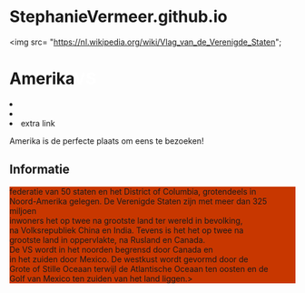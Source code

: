 # StephanieVermeer.github.io

<!DOCTYPE html>
<html>
<head>
<meta charset="utf-8">
<title>Mijn Droomreis</title>
<style>
body{
{ font-family:cursive;}
#Amerika { font-family:Italic; }
#VS { background-color: rgb(200,55,0);}
#STAD { background-color: blue
.amerika { color: red }
.vs { color: white }
 .button {
  border-radius: 4px;
  background-color: #f4511e;
  border: none;
  color: #FFFFFF;
  text-align: center;
  font-size: 28px;
  padding: 20px;
  width: 200px;
  transition: all 0.5s;
  cursor: pointer;
  margin: 5px;
}

.button span {
  cursor: pointer;
  display: inline-block;
  position: relative;
  transition: 0.5s;
}

.button span:after {
  content: '\00bb';
  position: absolute;
  opacity: 0;
  top: 0;
  right: -20px;
  transition: 0.5s;
}

.button:extra span {
  padding-right: 25px;
}

.button:extra span:after {
  opacity: 1;
  right: 0;
}
</style>
</head>
<body>

<img src= "https://nl.wikipedia.org/wiki/Vlag_van_de_Verenigde_Staten";
<strong><h1 id="STAD"><span class= "amerika">Amerika</span><span class= "vs">VS</span></h1></strong>
<li><a href"Informatie"></a></li>
<li><a href="Bekende attracties"></a></li>
<li>extra link</li>

<p>Amerika is de perfecte plaats om eens te bezoeken!</p>
<strong><h2>Informatie</h2></strong>
<p id="VS"De Verenigde Staten, officieel de Verenigde Staten van Amerika, afgekort VS zijn een<br> federatie van 50 staten en het District of Columbia, grotendeels in<br>Noord-Amerika gelegen. De Verenigde Staten zijn met meer dan 325 miljoen<br> inwoners het op twee na grootste land ter wereld in bevolking,<br>na Volksrepubliek China en India. Tevens is het het op twee na<br> grootste land in oppervlakte, na Rusland en Canada.<br>
De VS wordt in het noorden begrensd door Canada en<br> in het zuiden door Mexico. De westkust wordt gevormd door de<br> Grote of Stille Oceaan terwijl de Atlantische Oceaan ten oosten en de<br> Golf van Mexico ten zuiden van het land liggen.></p>

</body>
</html>
